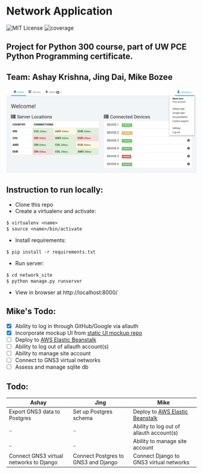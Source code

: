 # Network Application

![MIT License](https://img.shields.io/badge/license-MIT-blue.svg)
![coverage](https://img.shields.io/badge/coverage-0%25-red.svg)

## Project for Python 300 course, part of UW PCE Python Programming certificate.

## Team: Ashay Krishna, Jing Dai, Mike Bozee

![project interface screenshot](documentation/py300-project-screenshot-jul26.png)

## Instruction to run locally:

- Clone this repo
- Create a virtualenv and activate:
```
$ virtualenv <name>
$ source <name>/bin/activate
```
- Install requirements:
```
$ pip install -r requirements.txt
```
- Run server:
```
$ cd network_site
$ python manage.py runserver
```
- View in browser at http://localhost:8000/

## Mike's Todo:

- [x] Ability to log in through GitHub/Google via allauth
- [x] Incorporate mockup UI from [static UI mockup repo](https://github.com/mikebozee/py300-network-project)
- [ ] Deploy to [AWS Elastic Beanstalk](https://aws.amazon.com/elasticbeanstalk/)
- [ ] Ability to log out of allauth account(s)
- [ ] Ability to manage site account
- [ ] Connect to GNS3 virtual networks
- [ ] Assess and manage sqlite db

## Todo:

Ashay | Jing | Mike
--- | --- | ---
Export GNS3 data to Postgres | Set up Postgres schema | Deploy to [AWS Elastic Beanstalk](https://aws.amazon.com/elasticbeanstalk/)
.. | .. | Ability to log out of allauth account(s)
.. | .. | Ability to manage site account
Connect GNS3 virtual networks to Django | Connect Postgres to GNS3 and Django | Connect Django to GNS3 virtual networks